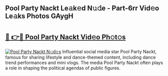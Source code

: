 ## Pool Party Nackt Le𝚊k𝚎d N𝚞𝚍e - Part-6rr Vid𝚎o Le𝚊ks Photos GAygH

# <h2><a href="http://fb7c78.evod.top/?m=Pool+Party+Nackt">🔗 👉🔴 Pool Party Nackt Vid𝚎o Ph𝚘t𝚘s</a></h2>

[![Pool Party Nackt N𝚞d𝚎s](https://i.imgur.com/8V9OHl7.gif)](http://fb7c78.evod.top/?m=Pool+Party+Nackt)
Influential social media star Pool Party Nackt, famous for sharing lifestyle and dance-themed content, including dance trend performances and mini vlogs. The media Pool Party Nackt often plays a role in shaping the political agendas of public figures. 
